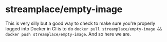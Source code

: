 
# streamplace/empty-image

This is very silly but a good way to check to make sure you're properly logged into Docker in CI
is to do `docker pull streamplace/empty-image && docker push streamplace/empty-image`. And so here
we are.
